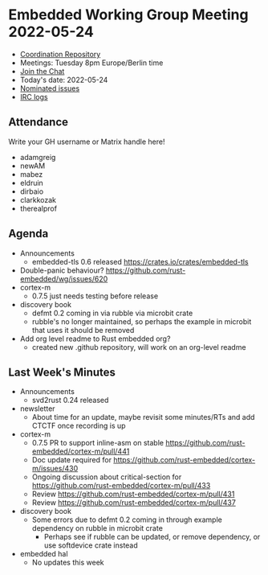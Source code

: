 # Embedded Working Group Meeting 2022-05-24

* [Coordination Repository]
* Meetings: Tuesday 8pm Europe/Berlin time
* [Join the Chat]
* Today's date: 2022-05-24
* [Nominated issues](https://github.com/search?q=org%3Arust-embedded+label%3Anominated+is%3Aopen&type=Issues)
* [IRC logs]

[Coordination Repository]: https://github.com/rust-embedded/wg
[Join the Chat]: https://riot.im/app/#/room/#rust-embedded:matrix.org
[IRC logs]: https://libera.irclog.whitequark.org/rust-embedded/2022-05-24

## Attendance

Write your GH username or Matrix handle here!

* adamgreig
* newAM
* mabez
* eldruin
* dirbaio
* clarkkozak
* therealprof

## Agenda

* Announcements
    * embedded-tls 0.6 released https://crates.io/crates/embedded-tls
* Double-panic behaviour? https://github.com/rust-embedded/wg/issues/620
* cortex-m
    * 0.7.5 just needs testing before release
* discovery book
    * defmt 0.2 coming in via rubble via microbit crate
    * rubble's no longer maintained, so perhaps the example in microbit that uses it should be removed
* Add org level readme to Rust embedded org?
    * created new .github repository, will work on an org-level readme

## Last Week's Minutes

* Announcements
    * svd2rust 0.24 released
* newsletter
    * About time for an update, maybe revisit some minutes/RTs and add CTCTF once recording is up
* cortex-m
    * 0.7.5 PR to support inline-asm on stable https://github.com/rust-embedded/cortex-m/pull/441
    * Doc update required for https://github.com/rust-embedded/cortex-m/issues/430
    * Ongoing discussion about critical-section for https://github.com/rust-embedded/cortex-m/pull/433
    * Review https://github.com/rust-embedded/cortex-m/pull/431
    * Review https://github.com/rust-embedded/cortex-m/pull/437
* discovery book
    * Some errors due to defmt 0.2 coming in through example dependency on rubble in microbit crate
        * Perhaps see if rubble can be updated, or remove dependency, or use softdevice crate instead
* embedded hal
    * No updates this week

